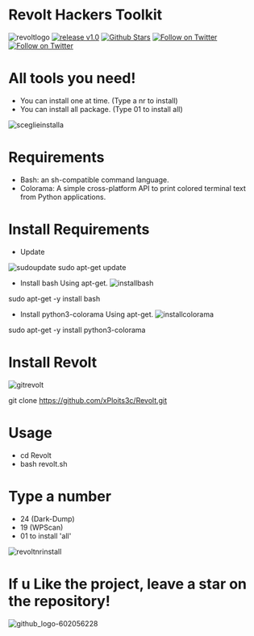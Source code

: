 # Revolt Hackers Toolkit
![revoltlogo](https://github.com/xPloits3c/revolt/assets/153435050/ea41babb-e41b-4dc9-8fdc-3bbf08f11a8f)
[![release v1.0 ](https://img.shields.io/badge/release-v1.0-green.svg?style=flat-square)](https://github.com/xPloits3c/revolt/releases/)
[![Github Stars](https://img.shields.io/github/stars/xPloits3c/revolt.svg?style=social&label=Stars)](https://github.com/xPloits3c/Revolt/)
[![Follow on Twitter](https://img.shields.io/twitter/follow/AnonSecIta.svg?style=social&label=Follow)](https://twitter.com/AnonSecIta/)
[![Follow on Twitter](https://img.shields.io/twitter/follow/ANOVNI1.svg?style=social&label=Follow)](https://twitter.com/ANOVNI1/)


 
# All tools you need!
- You can install one at time. (Type a nr to install)
- You can install all package. (Type 01 to install all)
 
![sceglieinstalla](https://github.com/xPloits3c/Revolt/assets/153435050/4a9c16ad-8acd-4291-b7a2-ee0d97c9948c)

# Requirements
- Bash: an sh-compatible command language.
- Colorama: A simple cross-platform API to print colored terminal text from Python applications.

# Install Requirements
- Update

![sudoupdate](https://github.com/xPloits3c/Revolt/assets/153435050/58f11b7f-47a5-42a3-9c9e-4c1b7e32cc20)
sudo apt-get update

- Install bash Using apt-get.   ![installbash](https://github.com/xPloits3c/Revolt/assets/153435050/e201f289-136a-483c-b715-935a49b28762)
 
sudo apt-get -y install bash

- Install python3-colorama Using apt-get.   ![installcolorama](https://github.com/xPloits3c/Revolt/assets/153435050/8a29da90-c765-4b39-845c-736d2d8d6dea)
 
sudo apt-get -y install python3-colorama
 
# Install Revolt
![gitrevolt](https://github.com/xPloits3c/Revolt/assets/153435050/81bb2f8a-f840-423e-ba58-0b7721e26fe9)
 
git clone https://github.com/xPloits3c/Revolt.git

# Usage
- cd Revolt
- bash revolt.sh

 
# Type a number
  
- 24 (Dark-Dump) 
- 19 (WPScan) 
- 01 to install 'all'
 
![revoltnrinstall](https://github.com/xPloits3c/Revolt/assets/153435050/baeed44b-e5cd-4cd0-a80b-52d397ca38c6)


# If u Like the project, leave a star on the repository!
![github_logo-602056228](https://github.com/xPloits3c/Revolt/assets/153435050/58620e25-748f-44ea-80a9-fc3797fcfa49)

